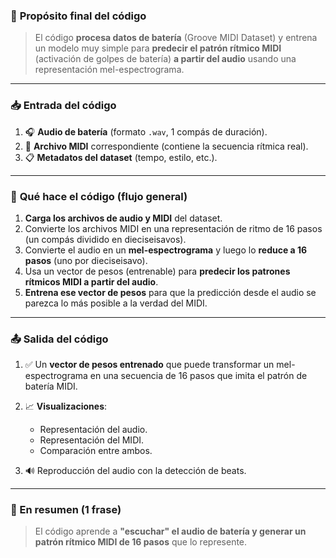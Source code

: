 ### 🎯 **Propósito final del código**

> El código **procesa datos de batería** (Groove MIDI Dataset) y entrena un modelo muy simple para **predecir el patrón rítmico MIDI** (activación de golpes de batería) **a partir del audio** usando una representación mel-espectrograma.

---

### 📥 **Entrada del código**

1. 🎧 **Audio de batería** (formato `.wav`, 1 compás de duración).
2. 🥁 **Archivo MIDI** correspondiente (contiene la secuencia rítmica real).
3. 📋 **Metadatos del dataset** (tempo, estilo, etc.).

---

### 🔄 **Qué hace el código (flujo general)**

1. **Carga los archivos de audio y MIDI** del dataset.
2. Convierte los archivos MIDI en una representación de ritmo de 16 pasos (un compás dividido en dieciseisavos).
3. Convierte el audio en un **mel-espectrograma** y luego lo **reduce a 16 pasos** (uno por dieciseisavo).
4. Usa un vector de pesos (entrenable) para **predecir los patrones rítmicos MIDI a partir del audio**.
5. **Entrena ese vector de pesos** para que la predicción desde el audio se parezca lo más posible a la verdad del MIDI.

---

### 📤 **Salida del código**

1. ✅ Un **vector de pesos entrenado** que puede transformar un mel-espectrograma en una secuencia de 16 pasos que imita el patrón de batería MIDI.
2. 📈 **Visualizaciones**:

   * Representación del audio.
   * Representación del MIDI.
   * Comparación entre ambos.
3. 🔊 Reproducción del audio con la detección de beats.

---

### 🧠 En resumen (1 frase)

> El código aprende a **"escuchar" el audio de batería y generar un patrón rítmico MIDI de 16 pasos** que lo represente.
